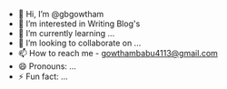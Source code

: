 - 👋 Hi, I’m @gbgowtham
- 👀 I’m interested in Writing Blog's
- 🌱 I’m currently learning ...
- 💞️ I’m looking to collaborate on ...
- 📫 How to reach me - gowthambabu4113@gmail.com
- 😄 Pronouns: ...
- ⚡ Fun fact: ...

<!---
gbgowtham/gbgowtham is a ✨ special ✨ repository because its `README.md` (this file) appears on your GitHub profile.
You can click the Preview link to take a look at your changes.
--->
